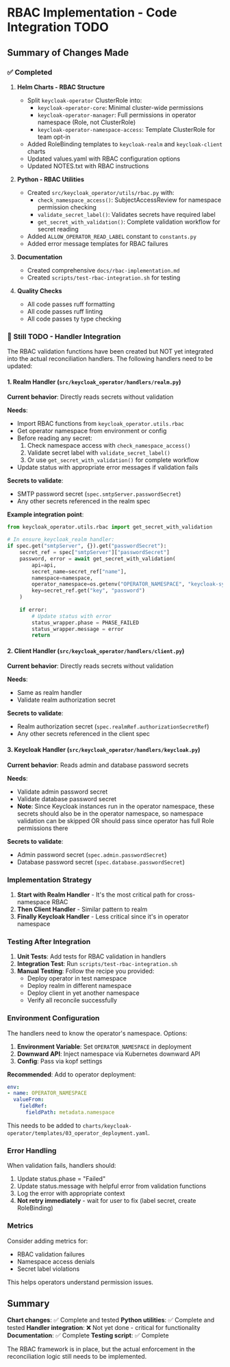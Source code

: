 # RBAC Implementation - Code Integration TODO

## Summary of Changes Made

### ✅ Completed

1. **Helm Charts - RBAC Structure**
   - Split `keycloak-operator` ClusterRole into:
     - `keycloak-operator-core`: Minimal cluster-wide permissions
     - `keycloak-operator-manager`: Full permissions in operator namespace (Role, not ClusterRole)
     - `keycloak-operator-namespace-access`: Template ClusterRole for team opt-in
   - Added RoleBinding templates to `keycloak-realm` and `keycloak-client` charts
   - Updated values.yaml with RBAC configuration options
   - Updated NOTES.txt with RBAC instructions

2. **Python - RBAC Utilities**
   - Created `src/keycloak_operator/utils/rbac.py` with:
     - `check_namespace_access()`: SubjectAccessReview for namespace permission checking
     - `validate_secret_label()`: Validates secrets have required label
     - `get_secret_with_validation()`: Complete validation workflow for secret reading
   - Added `ALLOW_OPERATOR_READ_LABEL` constant to `constants.py`
   - Added error message templates for RBAC failures

3. **Documentation**
   - Created comprehensive `docs/rbac-implementation.md`
   - Created `scripts/test-rbac-integration.sh` for testing

4. **Quality Checks**
   - All code passes ruff formatting
   - All code passes ruff linting
   - All code passes ty type checking

### 🚧 Still TODO - Handler Integration

The RBAC validation functions have been created but NOT yet integrated into the actual reconciliation handlers. The following handlers need to be updated:

#### 1. Realm Handler (`src/keycloak_operator/handlers/realm.py`)

**Current behavior**: Directly reads secrets without validation

**Needs**:
- Import RBAC functions from `keycloak_operator.utils.rbac`
- Get operator namespace from environment or config
- Before reading any secret:
  1. Check namespace access with `check_namespace_access()`
  2. Validate secret label with `validate_secret_label()`
  3. Or use `get_secret_with_validation()` for complete workflow
- Update status with appropriate error messages if validation fails

**Secrets to validate**:
- SMTP password secret (`spec.smtpServer.passwordSecret`)
- Any other secrets referenced in the realm spec

**Example integration point**:
```python
from keycloak_operator.utils.rbac import get_secret_with_validation

# In ensure_keycloak_realm handler:
if spec.get("smtpServer", {}).get("passwordSecret"):
    secret_ref = spec["smtpServer"]["passwordSecret"]
    password, error = await get_secret_with_validation(
        api=api,
        secret_name=secret_ref["name"],
        namespace=namespace,
        operator_namespace=os.getenv("OPERATOR_NAMESPACE", "keycloak-system"),
        key=secret_ref.get("key", "password")
    )
    
    if error:
        # Update status with error
        status_wrapper.phase = PHASE_FAILED
        status_wrapper.message = error
        return
```

#### 2. Client Handler (`src/keycloak_operator/handlers/client.py`)

**Current behavior**: Directly reads secrets without validation

**Needs**:
- Same as realm handler
- Validate realm authorization secret

**Secrets to validate**:
- Realm authorization secret (`spec.realmRef.authorizationSecretRef`)
- Any other secrets referenced in the client spec

#### 3. Keycloak Handler (`src/keycloak_operator/handlers/keycloak.py`)

**Current behavior**: Reads admin and database password secrets

**Needs**:
- Validate admin password secret
- Validate database password secret
- **Note**: Since Keycloak instances run in the operator namespace, these secrets should also be in the operator namespace, so namespace validation can be skipped OR should pass since operator has full Role permissions there

**Secrets to validate**:
- Admin password secret (`spec.admin.passwordSecret`)
- Database password secret (`spec.database.passwordSecret`)

### Implementation Strategy

1. **Start with Realm Handler** - It's the most critical path for cross-namespace RBAC
2. **Then Client Handler** - Similar pattern to realm
3. **Finally Keycloak Handler** - Less critical since it's in operator namespace

### Testing After Integration

1. **Unit Tests**: Add tests for RBAC validation in handlers
2. **Integration Test**: Run `scripts/test-rbac-integration.sh`
3. **Manual Testing**: Follow the recipe you provided:
   - Deploy operator in test namespace
   - Deploy realm in different namespace
   - Deploy client in yet another namespace
   - Verify all reconcile successfully

### Environment Configuration

The handlers need to know the operator's namespace. Options:

1. **Environment Variable**: Set `OPERATOR_NAMESPACE` in deployment
2. **Downward API**: Inject namespace via Kubernetes downward API
3. **Config**: Pass via kopf settings

**Recommended**: Add to operator deployment:
```yaml
env:
- name: OPERATOR_NAMESPACE
  valueFrom:
    fieldRef:
      fieldPath: metadata.namespace
```

This needs to be added to `charts/keycloak-operator/templates/03_operator_deployment.yaml`.

### Error Handling

When validation fails, handlers should:
1. Update status.phase = "Failed"
2. Update status.message with helpful error from validation functions
3. Log the error with appropriate context
4. **Not retry immediately** - wait for user to fix (label secret, create RoleBinding)

### Metrics

Consider adding metrics for:
- RBAC validation failures
- Namespace access denials
- Secret label violations

This helps operators understand permission issues.

## Summary

**Chart changes**: ✅ Complete and tested
**Python utilities**: ✅ Complete and tested
**Handler integration**: ❌ Not yet done - critical for functionality
**Documentation**: ✅ Complete
**Testing script**: ✅ Complete

The RBAC framework is in place, but the actual enforcement in the reconciliation logic still needs to be implemented.
